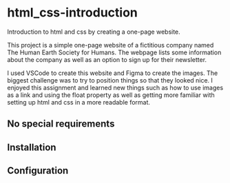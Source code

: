 # html_css-introduction
Introduction to html and css by creating a one-page website.

This project is a simple one-page website of a fictitious company named The Human Earth Society for Humans. The webpage lists some information about the company as well as an option to sign up for their newsletter.

I used VSCode to create this website and Figma to create the images. The biggest challenge was to try to position things so that they looked nice. I enjoyed this assignment and learned new things such as how to use images as a link and using the float property as well as getting more familiar with setting up html and css in a more readable format.


## No special requirements

## Installation


## Configuration
